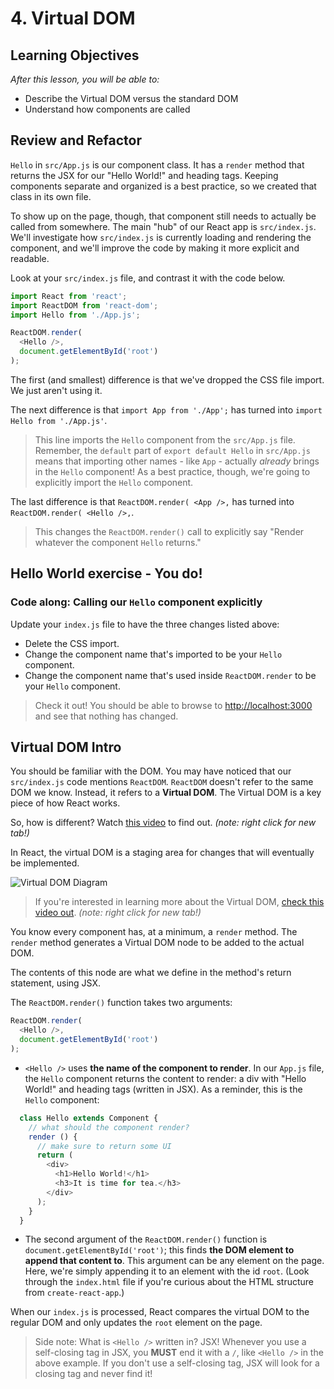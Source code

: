 # 4. Virtual DOM

## Learning Objectives

_After this lesson, you will be able to:_

* Describe the Virtual DOM versus the standard DOM
* Understand how components are called

## Review and Refactor

`Hello` in `src/App.js` is our component class. It has a `render` method that returns the JSX for our "Hello World!" and heading tags. Keeping components separate and organized is a best practice, so we created that class in its own file.

To show up on the page, though, that component still needs to actually be called from somewhere. The main "hub" of our React app is `src/index.js`. We'll investigate how `src/index.js` is currently loading and rendering the component, and we'll improve the code by making it more explicit and readable.

Look at your `src/index.js` file, and contrast it with the code below.

```javascript
import React from 'react';
import ReactDOM from 'react-dom';
import Hello from './App.js';

ReactDOM.render(
  <Hello />,
  document.getElementById('root')
);
```

The first \(and smallest\) difference is that we've dropped the CSS file import. We just aren't using it.

The next difference is that `import App from './App';` has turned into `import Hello from './App.js'`.

> This line imports the `Hello` component from the `src/App.js` file. Remember, the `default` part of `export default Hello` in `src/App.js` means that importing other names - like `App` - actually _already_ brings in the `Hello` component! As a best practice, though, we're going to explicitly import the `Hello` component.

The last difference is that `ReactDOM.render( <App />,` has turned into `ReactDOM.render( <Hello />,`.

> This changes the `ReactDOM.render()` call to explicitly say "Render whatever the component `Hello` returns."

## Hello World exercise - You do!

### Code along: Calling our `Hello` component explicitly

Update your `index.js` file to have the three changes listed above:

* Delete the CSS import.
* Change the component name that's imported to be your `Hello` component.
* Change the component name that's used inside `ReactDOM.render` to be your `Hello` component.

> Check it out! You should be able to browse to [http://localhost:3000](http://localhost:3000) and see that nothing has changed.

## Virtual DOM Intro

You should be familiar with the DOM. You may have noticed that our `src/index.js` code mentions `ReactDOM`. `ReactDOM` doesn't refer to the same DOM we know. Instead, it refers to a **Virtual DOM**. The Virtual DOM is a key piece of how React works.

So, how is different? Watch [this video](https://generalassembly.wistia.com/medias/v5qyqsir0s) to find out. _\(note: right click for new tab!\)_

In React, the virtual DOM is a staging area for changes that will eventually be implemented.

![Virtual DOM Diagram](https://docs.google.com/drawings/d/11ugBTwDkqn6p2n5Fkps1p3Elp8ZToIRzXzvM4LJMYaU/pub?w=543&h=229)

> If you're interested in learning more about the Virtual DOM, [check this video out](https://www.youtube.com/watch?v=-DX3vJiqxm4). _\(note: right click for new tab!\)_

You know every component has, at a minimum, a `render` method. The `render` method generates a Virtual DOM node to be added to the actual DOM.

The contents of this node are what we define in the method's return statement, using JSX.

The `ReactDOM.render()` function takes two arguments:

```javascript
ReactDOM.render(
  <Hello />,
  document.getElementById('root')
);
```

* `<Hello />` uses **the name of the component to render**. In our `App.js` file, the `Hello` component returns the content to render:  a div with "Hello World!" and heading tags \(written in JSX\). As a reminder, this is the `Hello` component:

```javascript
  class Hello extends Component {
    // what should the component render?
    render () {
      // make sure to return some UI
      return (
        <div>
          <h1>Hello World!</h1>
          <h3>It is time for tea.</h3>
        </div>
      );
    }
  }
```

* The second argument of the `ReactDOM.render()` function is `document.getElementById('root')`; this finds **the DOM element to append that content to**. This argument can be any element on the page. Here, we're simply appending it to an element with the id `root`.  \(Look through the `index.html` file if you're curious about the HTML structure from `create-react-app`.\)

When our `index.js` is processed, React compares the virtual DOM to the regular DOM and only updates the `root` element on the page.

> Side note: What is `<Hello />` written in? JSX! Whenever you use a self-closing tag in JSX, you **MUST** end it with a `/`, like `<Hello />` in the above example. If you don't use a self-closing tag, JSX will look for a closing tag and never find it!

